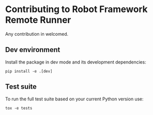 # Contributing to Robot Framework Remote Runner

Any contribution in welcomed.


## Dev environment

Install the package in dev mode and its development dependencies:

```text
pip install -e .[dev]
```

## Test suite

To run the full test suite based on your current Python version use:

```text
tox -e tests
```